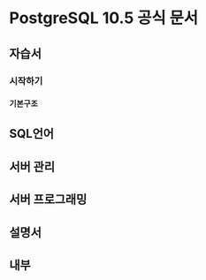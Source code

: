 # PostgreSQL 10.5 공식 문서

## 자습서

### 시작하기

#### 기본구조


## SQL언어

## 서버 관리

## 서버 프로그래밍

## 설명서

## 내부